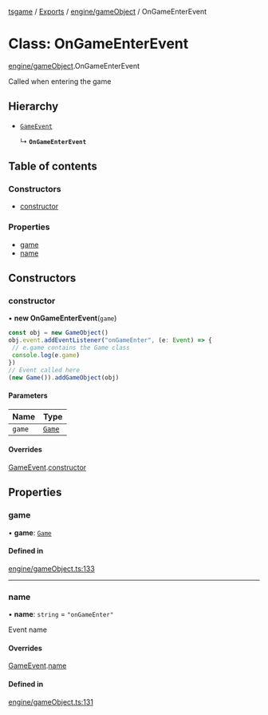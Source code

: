 [tsgame](../README.md) / [Exports](../modules.md) / [engine/gameObject](../modules/engine_gameObject.md) / OnGameEnterEvent

# Class: OnGameEnterEvent

[engine/gameObject](../modules/engine_gameObject.md).OnGameEnterEvent

Called when entering the game

## Hierarchy

- [`GameEvent`](engine_event.GameEvent.md)

  ↳ **`OnGameEnterEvent`**

## Table of contents

### Constructors

- [constructor](engine_gameObject.OnGameEnterEvent.md#constructor)

### Properties

- [game](engine_gameObject.OnGameEnterEvent.md#game)
- [name](engine_gameObject.OnGameEnterEvent.md#name)

## Constructors

### constructor

• **new OnGameEnterEvent**(`game`)

```typescript
const obj = new GameObject()
obj.event.addEventListener("onGameEnter", (e: Event) => {
 // e.game contains the Game class
 console.log(e.game)
})
// Event called here
(new Game()).addGameObject(obj)
```

#### Parameters

| Name | Type |
| :------ | :------ |
| `game` | [`Game`](engine_game.Game.md) |

#### Overrides

[GameEvent](engine_event.GameEvent.md).[constructor](engine_event.GameEvent.md#constructor)

## Properties

### game

• **game**: [`Game`](engine_game.Game.md)

#### Defined in

[engine/gameObject.ts:133](https://github.com/ashleycheung/tsgame/blob/f970211/src/engine/gameObject.ts#L133)

___

### name

• **name**: `string` = `"onGameEnter"`

Event name

#### Overrides

[GameEvent](engine_event.GameEvent.md).[name](engine_event.GameEvent.md#name)

#### Defined in

[engine/gameObject.ts:131](https://github.com/ashleycheung/tsgame/blob/f970211/src/engine/gameObject.ts#L131)
